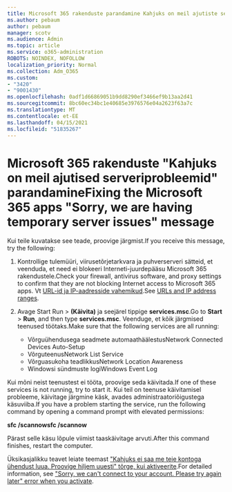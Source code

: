 ```yaml
---
title: Microsoft 365 rakenduste parandamine Kahjuks on meil ajutiste serveriprobleemide teade
ms.author: pebaum
author: pebaum
manager: scotv
ms.audience: Admin
ms.topic: article
ms.service: o365-administration
ROBOTS: NOINDEX, NOFOLLOW
localization_priority: Normal
ms.collection: Adm_O365
ms.custom:
- "3420"
- "9001430"
ms.openlocfilehash: 0adf1d66869051b9dd8290ef3466ef9b13aa2d41
ms.sourcegitcommit: 8bc60ec34bc1e40685e3976576e04a2623f63a7c
ms.translationtype: MT
ms.contentlocale: et-EE
ms.lasthandoff: 04/15/2021
ms.locfileid: "51835267"
---
```

# <a name="fixing-the-microsoft-365-apps-sorry-we-are-having-temporary-server-issues-message"></a><span data-ttu-id="a835b-102">Microsoft 365 rakenduste "Kahjuks on meil ajutised serveriprobleemid" parandamine</span><span class="sxs-lookup"><span data-stu-id="a835b-102">Fixing the Microsoft 365 apps "Sorry, we are having temporary server issues" message</span></span>

<span data-ttu-id="a835b-103">Kui teile kuvatakse see teade, proovige järgmist.</span><span class="sxs-lookup"><span data-stu-id="a835b-103">If you receive this message, try the following:</span></span>

1. <span data-ttu-id="a835b-104">Kontrollige tulemüüri, viirusetõrjetarkvara ja puhverserveri sätteid, et veenduda, et need ei blokeeri Interneti-juurdepääsu Microsoft 365 rakendustele.</span><span class="sxs-lookup"><span data-stu-id="a835b-104">Check your firewall, antivirus software, and proxy settings to confirm that they are not blocking Internet access to Microsoft 365 apps.</span></span> <span data-ttu-id="a835b-105">Vt [URL-id ja IP-aadresside vahemikud](https://docs.microsoft.com/office365/enterprise/urls-and-ip-address-ranges).</span><span class="sxs-lookup"><span data-stu-id="a835b-105">See [URLs and IP address ranges](https://docs.microsoft.com/office365/enterprise/urls-and-ip-address-ranges).</span></span>

2. <span data-ttu-id="a835b-106">Avage Start Run  >  **(Käivita)** ja seejärel tippige **services.msc**.</span><span class="sxs-lookup"><span data-stu-id="a835b-106">Go to **Start** > **Run**, and then type **services.msc**.</span></span> <span data-ttu-id="a835b-107">Veenduge, et kõik järgmised teenused töötaks.</span><span class="sxs-lookup"><span data-stu-id="a835b-107">Make sure that the following services are all running:</span></span>
    - <span data-ttu-id="a835b-108">Võrguühendusega seadmete automaathäälestus</span><span class="sxs-lookup"><span data-stu-id="a835b-108">Network Connected Devices Auto-Setup</span></span>
    - <span data-ttu-id="a835b-109">Võrguteenus</span><span class="sxs-lookup"><span data-stu-id="a835b-109">Network List Service</span></span>
    - <span data-ttu-id="a835b-110">Võrguasukoha teadlikkus</span><span class="sxs-lookup"><span data-stu-id="a835b-110">Network Location Awareness</span></span>
    - <span data-ttu-id="a835b-111">Windowsi sündmuste logi</span><span class="sxs-lookup"><span data-stu-id="a835b-111">Windows Event Log</span></span>

<span data-ttu-id="a835b-112">Kui mõni neist teenustest ei tööta, proovige seda käivitada.</span><span class="sxs-lookup"><span data-stu-id="a835b-112">If one of these services is not running, try to start it.</span></span> <span data-ttu-id="a835b-113">Kui teil on teenuse käivitamisel probleeme, käivitage järgmine käsk, avades administraatoriõigustega käsuviiba.</span><span class="sxs-lookup"><span data-stu-id="a835b-113">If you have a problem starting the service, run the following command by opening a command prompt with elevated permissions:</span></span>

<span data-ttu-id="a835b-114">**sfc /scannow**</span><span class="sxs-lookup"><span data-stu-id="a835b-114">**sfc /scannow**</span></span>

<span data-ttu-id="a835b-115">Pärast selle käsu lõpule viimist taaskäivitage arvuti.</span><span class="sxs-lookup"><span data-stu-id="a835b-115">After this command finishes, restart the computer.</span></span>

<span data-ttu-id="a835b-116">Üksikasjalikku teavet leiate teemast ["Kahjuks ei saa me teie kontoga ühendust luua. Proovige hiljem uuesti" tõrge, kui aktiveerite](https://docs.microsoft.com/office/troubleshoot/activation-installation/issue-when-activate-office-from-office-365).</span><span class="sxs-lookup"><span data-stu-id="a835b-116">For detailed information, see ["Sorry, we can't connect to your account. Please try again later" error when you activate](https://docs.microsoft.com/office/troubleshoot/activation-installation/issue-when-activate-office-from-office-365).</span></span>